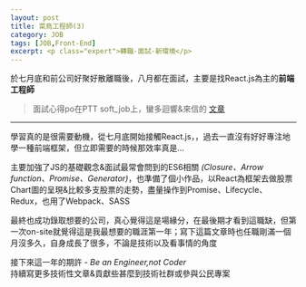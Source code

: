 ```yaml
---
layout: post
title: 菜鳥工程師(3)
category: JOB
tags: [JOB,Front-End]
excerpt: <p class="expert">轉職-面試-新環境</p>
---
```


於七月底和前公司好聚好散離職後，八月都在面試，主要是找React.js為主的**前端工程師**

> 面試心得po在PTT soft_job上，蠻多迴響&來信的 [文章](https://www.ptt.cc/bbs/Soft_Job/M.1505402209.A.AAE.html)

---

學習真的是很需要動機，從七月底開始接觸React.js，，過去一直沒有好好專注地學一種前端框架，但立即需要的時候那效率真是...


主要加強了JS的基礎觀念&面試最常會問到的ES6相關 *(Closure、Arrow function、Promise、Generator)*，也準備了個小作品，以React為框架去做股票Chart圖的呈現&比較多支股票的走勢，盡量操作到Promise、Lifecycle、Redux，也用了Webpack、SASS

最終也成功錄取想要的公司，真心覺得這是場緣分，在最後期才看到這職缺，但第一次on-site就覺得這是我最想要的職涯第一年；寫下這篇文章時也任職剛滿一個月沒多久，自身成長了很多，不論是技術以及看事情的角度

接下來這一年的期許 - *Be an Engineer,not Coder*</br>
持續寫更多技術性文章&貢獻些甚麼到技術社群或參與公民專案